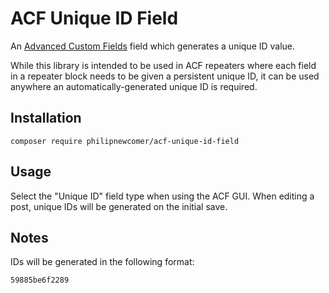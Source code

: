 # ACF Unique ID Field

An [Advanced Custom Fields](https://www.advancedcustomfields.com/) field which generates a unique ID value.

While this library is intended to be used in ACF repeaters where each field in a repeater block needs to be given a persistent unique ID, it can be used anywhere an automatically-generated unique ID is required.

## Installation

```
composer require philipnewcomer/acf-unique-id-field
```

## Usage

Select the "Unique ID" field type when using the ACF GUI. When editing a post, unique IDs will be generated on the initial save.

## Notes

IDs will be generated in the following format:
```
59885be6f2289
```
